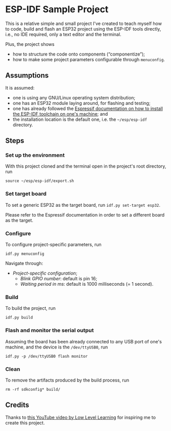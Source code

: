 # ESP-IDF Sample Project

This is a relative simple and small project I've created to teach myself how to code, build and
flash an ESP32 project using the ESP-IDF tools directly, i.e., no IDE required, only a text editor
and the terminal.

Plus, the project shows

- how to structure the code onto components (&ldquo;componentize&rdquo;);
- how to make some project parameters configurable through `menuconfig`.

## Assumptions

It is assumed:

- one is using any GNU/Linux operating system distribution;
- one has an ESP32 module laying around, for flashing and testing;
- one has already followed the [Espressif documentation on how to install the ESP-IDF toolchain on
  one's machine][1]; and
- the installation location is the default one, i.e. the `~/esp/esp-idf` directory.

[1]: https://docs.espressif.com/projects/esp-idf/en/stable/esp32/get-started/linux-macos-setup.html

## Steps

### Set up the environment

With this project cloned and the terminal open in the project's root directory, run

    source ~/esp/esp-idf/export.sh

### Set target board

To set a generic ESP32 as the target board, run `idf.py set-target esp32`.

Please refer to the Espressif documentation in order to set a different board as the target.

### Configure 

To configure project-specific parameters, run

    idf.py menuconfig

Navigate through:

- *Project-specific configuration*;
    - *Blink GPIO number*: default is pin 16;
    - *Waiting period in ms*: default is 1000 milliseconds (= 1 second).

### Build

To build the project, run

    idf.py build

### Flash and monitor the serial output

Assuming the board has been already connected to any USB port of one's machine, and the device is
the `/dev/ttyUSB0`, run

    idf.py -p /dev/ttyUSB0 flash monitor

### Clean

To remove the artifacts produced by the build process, run

    rm -rf sdkconfig* build/

## Credits

Thanks to [this YouTube video by Low Level Learning][2] for inspiring me to create this project.

[2]: https://www.youtube.com/watch?v=dOVjb2wXI84
